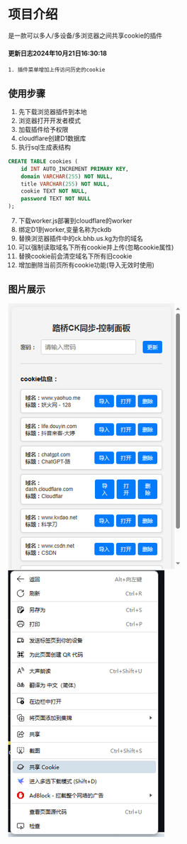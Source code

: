 


# 项目介绍

是一款可以多人/多设备/多浏览器之间共享cookie的插件  

#### 更新日志2024年10月21日16:30:18
    1. 插件菜单增加上传访问历史的cookie
## 使用步骤

1. 先下载浏览器插件到本地
2. 浏览器打开开发者模式
3. 加载插件给予权限
4. cloudflare创建D1数据库
5. 执行sql生成表结构
```sql
CREATE TABLE cookies (
    id INT AUTO_INCREMENT PRIMARY KEY,
    domain VARCHAR(255) NOT NULL,
    title VARCHAR(255) NOT NULL,
    cookie TEXT NOT NULL,
    password TEXT NOT NULL
);
```
7. 下载worker.js部署到cloudflare的worker
8. 绑定D1到worker,变量名称为ckdb
9. 替换浏览器插件中的ck.bhb.us.kg为你的域名
10. 可以强制读取域名下所有cookie并上传(忽略cookie属性)
11. 替换cookie前会清空域名下所有旧cookie
12. 增加删除当前页所有cookie功能(导入无效时使用)
## 图片展示

![第一张图片](https://github.com/BsaLee/cookie_share/blob/main/123.png)
![第二张图片](https://github.com/BsaLee/cookie_share/blob/main/456.png)
